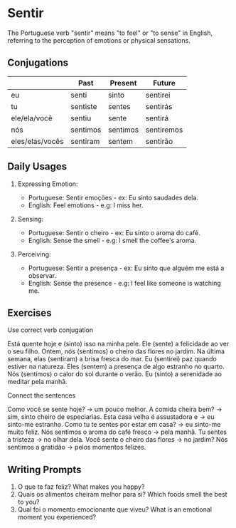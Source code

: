 # Sentir

The Portuguese verb "sentir" means "to feel" or "to sense" in English, referring to the perception of emotions or physical sensations.

## Conjugations

|                 | Past     | Present  | Future     |
| --------------- | -------- | -------- | ---------- |
| eu              | senti    | sinto    | sentirei   |
| tu              | sentiste | sentes   | sentirás   |
| ele/ela/você    | sentiu   | sente    | sentirá    |
| nós             | sentimos | sentimos | sentiremos |
| eles/elas/vocês | sentiram | sentem   | sentirão   |

## Daily Usages

1. Expressing Emotion:

   - Portuguese: Sentir emoções - ex: Eu sinto saudades dela.
   - English: Feel emotions - e.g: I miss her.

2. Sensing:

   - Portuguese: Sentir o cheiro - ex: Eu sinto o aroma do café.
   - English: Sense the smell - e.g: I smell the coffee's aroma.

3. Perceiving:

   - Portuguese: Sentir a presença - ex: Eu sinto que alguém me está a observar.
   - English: Sense the presence - e.g: I feel like someone is watching me.

## Exercises

Use correct verb conjugation

Está quente hoje e (sinto) isso na minha pele.
Ele (sente) a felicidade ao ver o seu filho.
Ontem, nós (sentimos) o cheiro das flores no jardim.
Na última semana, elas (sentiram) a brisa fresca do mar.
Eu (sentirei) paz quando estiver na natureza.
Eles (sentem) a presença de algo estranho no quarto.
Nós (sentimos) o calor do sol durante o verão.
Eu (sinto) a serenidade ao meditar pela manhã.

Connect the sentences

Como você se sente hoje? -> um pouco melhor.
A comida cheira bem? -> sim, sinto cheiro de especiarias.
Esta casa velha é assustadora e -> eu sinto-me estranho.
Como tu te sentes por estar em casa? -> eu sinto-me muito feliz.
Nós sentimos o aroma do café fresco -> pela manhã.
Tu sentes a tristeza -> no olhar dela.
Você sente o cheiro das flores -> no jardim?
Nós sentimos a gratidão -> pelos momentos felizes.

## Writing Prompts

1. O que te faz feliz? What makes you happy?
2. Quais os alimentos cheiram melhor para si? Which foods smell the best to you?
3. Qual foi o momento emocionante que viveu? What is an emotional moment you experienced?
